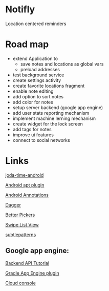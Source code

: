 Notifly
=======
Location centered reminders

Road map
========

* extend Application to 
  * save notes and locations as global vars
  * preload addresses
* test background service 
* create settings activity
* create favorite locations fragment
* enable note editing
* add option to sort notes 
* add color for notes
* setup server backend (google app engine)
* add user stats reporting mechanism
* implement machine lerning mechanism
* create widget for the lock screen
* add tags for notes
* improve ui features
* connect to social networks

Links
=====

[joda-time-android](https://github.com/dlew/joda-time-android)

[Android apt plugin](https://bitbucket.org/hvisser/android-apt)

[Android Annotations](https://github.com/excilys/androidannotations)

[Dagger](http://square.github.io/dagger/)

[Better Pickers](https://github.com/derekbrameyer/android-betterpickers)

[Swipe List View](https://github.com/47deg/android-swipelistview)

[subtlepatterns](http://subtlepatterns.com)

Google app engine:
------------------
[Backend API Tutorial](https://developers.google.com/appengine/docs/java/endpoints/getstarted/backend/)

[Gradle App Engine plugin](https://github.com/GoogleCloudPlatform/gradle-appengine-plugin)

[Cloud console](https://cloud.google.com/console)



